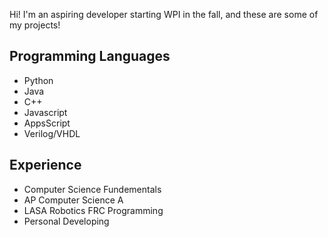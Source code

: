 Hi! I'm an aspiring developer starting WPI in the fall, and these are some of my projects!
## Programming Languages
- Python
- Java
- C++
- Javascript
- AppsScript
- Verilog/VHDL
 ## Experience
 - Computer Science Fundementals
 - AP Computer Science A
 - LASA Robotics FRC Programming
 - Personal Developing
